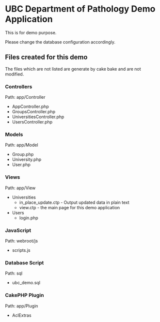 # UBC Department of Pathology Demo Application #

This is for demo purpose.

Please change the database configuration accordingly.

## Files created for this demo ##

The files which are not listed are generate by cake bake and are not modified.

### Controllers ###

Path: app/Controller

- AppController.php
- GroupsController.php
- UniversitiesController.php
- UsersController.php

### Models ###

Path: app/Model

- Group.php
- University.php
- User.php

### Views ###

Path: app/View

- Universities
    - in_place_update.ctp - Output updated data in plain text
    - view.ctp - the main page for this demo application
- Users
    - login.php

### JavaScript ###

Path: webroot/js

- scripts.js

### Database Script ###

Path: sql

- ubc_demo.sql

### CakePHP Plugin ###

Path: app/Plugin

- AclExtras